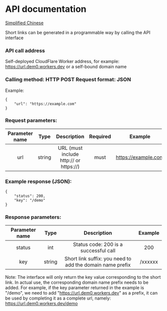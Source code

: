 
# API documentation

[Simplified Chinese](API_zh-hans.md)

Short links can be generated in a programmable way by calling the API interface

### API call address

Self-deployed CloudFlare Worker address, for example: https://url.dem0.workers.dev or a self-bound domain name

### Calling method: HTTP POST Request format: JSON
Example:
````
{
	"url": "https://example.com"
}
````

### Request parameters:

|Parameter name|Type|Description|Required|Example|
| :----:| :----: | :----: | :----: | :----: |
| url | string | URL (must include http:// or https://) | must | https://example.com|

### Example response (JSON):

````
{
    "status": 200,
    "key": "/demo"
}
````

### Response parameters:
|Parameter name|Type|Description|Example|
| :----:| :----: | :----: | :----: |
|status|int| Status code: 200 is a successful call |200|	
|key|string| Short link suffix: you need to add the domain name prefix|/xxxxxx|

Note: The interface will only return the key value corresponding to the short link. In actual use, the corresponding domain name prefix needs to be added. For example, if the key parameter returned in the example is "/demo", we need to add "https://url.dem0.workers.dev" as a prefix, it can be used by completing it as a complete url, namely: https://url.dem0.workers.dev/demo

